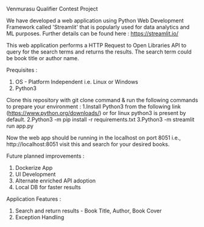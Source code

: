 
Venmurasu Qualifier Contest Project

We have developed a web application using Python Web Development Framework called 'Streamlit' that is popularly used for data analytics and ML purposes. Further details can be found here : https://streamlit.io/ 

This web application performs a HTTP Request to Open Libraries API to query for the search terms and returns the results. The search term could be book title or author name.

Prequisites : 
1. OS - Platform Independent i.e. Linux or Windows 
2. Python3 


Clone this repository with git clone command & run the following commands to prepare your environment : 
1.Install Python3 from the following link  (https://www.python.org/downloads/) or for linux python3 is present by default.
2.Python3 -m pip install -r requirements.txt 
3.Python3 -m streamlit run app.py

Now the web app should be running in the localhost on port 8051 i.e., http://localhost:8051 visit this and search for your desired books. 

Future planned improvements : 
1. Dockerize App 
2. UI Development
3. Alternate enriched API adoption 
4. Local DB for faster results

Application Features : 
1. Search and return results - Book Title, Author, Book Cover 
2. Exception Handling 

